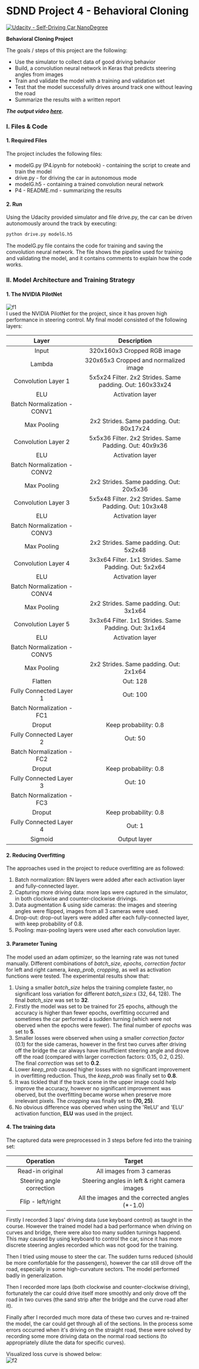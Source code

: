 # SDND Project 4 - Behavioral Cloning

[![Udacity - Self-Driving Car NanoDegree](https://s3.amazonaws.com/udacity-sdc/github/shield-carnd.svg)](http://www.udacity.com/drive)

**Behavioral Cloning Project**

The goals / steps of this project are the following:
* Use the simulator to collect data of good driving behavior
* Build, a convolution neural network in Keras that predicts steering angles from images
* Train and validate the model with a training and validation set
* Test that the model successfully drives around track one without leaving the road
* Summarize the results with a written report

***The output video [here](https://github.com/PictoNailer/SDND-PROJECTS/blob/main/P4/output.mp4).***

### I. Files & Code

#### 1. Required Files

The project includes the following files:
* modelG.py (P4.ipynb for notebook) - containing the script to create and train the model
* drive.py - for driving the car in autonomous mode
* modelG.h5 - containing a trained convolution neural network 
* P4 - README.md - summarizing the results

#### 2. Run
Using the Udacity provided simulator and file drive.py, the car can be driven autonomously around the track by executing: 

```sh
python drive.py modelG.h5
```

The modelG.py file contains the code for training and saving the convolution neural network. The file shows the pipeline used for training and validating the model, and it contains comments to explain how the code works.

### II. Model Architecture and Training Strategy

#### 1. The NVIDIA PilotNet
![f1](https://github.com/lhzlhz/PilotNet/blob/master/readme/PilotNet.png) <br>
I used the NVIDIA PilotNet for the project, since it has proven high performance in steering control. My final model consisted of the following layers: <br>

|            Layer            |                        Description                       | 
|:---------------------------:|:--------------------------------------------------------:| 
| Input                       | 320x160x3 Cropped RGB image                              | 
| Lambda                      | 320x65x3 Cropped and normalized image                    | 
| Convolution Layer 1         | 5x5x24 Filter. 2x2 Strides. Same padding. Out: 160x33x24 |
| ELU          			  		    | Activation layer    	                                   |
| Batch Normalization - CONV1 |      	                                                   |
| Max Pooling        	        | 2x2 Strides. Same padding. Out: 80x17x24                 |
| Convolution Layer 2         | 5x5x36 Filter. 2x2 Strides. Same Padding. Out: 40x9x36   |
| ELU           					    | Activation layer    	                                   |
| Batch Normalization - CONV2 |      	                                                   |
| Max Pooling        	        | 2x2 Strides. Same padding. Out: 20x5x36                  |
| Convolution Layer 3         | 5x5x48 Filter. 2x2 Strides. Same Padding. Out: 10x3x48   |
| ELU           					    | Activation layer    	                                   |
| Batch Normalization - CONV3 |      	                                                   |
| Max Pooling        	        | 2x2 Strides. Same padding. Out: 5x2x48                   |
| Convolution Layer 4         | 3x3x64 Filter. 1x1 Strides. Same Padding. Out: 5x2x64    |
| ELU           					    | Activation layer    	                                   |
| Batch Normalization - CONV4 |      	                                                   |
| Max Pooling        	        | 2x2 Strides. Same padding. Out: 3x1x64                   |
| Convolution Layer 5         | 3x3x64 Filter. 1x1 Strides. Same Padding. Out: 3x1x64    |
| ELU           					    | Activation layer    	                                   |
| Batch Normalization - CONV5 |      	                                                   |
| Max Pooling        	        | 2x2 Strides. Same padding. Out: 2x1x64                   |
| Flatten          			      | Out: 128    	                                           |
| Fully Connected Layer 1	    | Out: 100                                                 |
| Batch Normalization - FC1   |                                                          |
| Droput	                    | Keep probability: 0.8                                    |
| Fully Connected Layer 2	    | Out: 50                                                  |
| Batch Normalization - FC2   |      	                                                   |
| Droput	                    | Keep probability: 0.8                                    |
| Fully Connected Layer 3	    | Out: 10                                                  |
| Batch Normalization - FC3   |      	                                                   |
| Droput	                    | Keep probability: 0.8                                    |
| Fully Connected Layer 4	    | Out: 1                                                   |
| Sigmoid                     | Output layer                                             |


#### 2. Reducing Overfitting

The approaches used in the project to reduce overfitting are as followed: <br>

  1)  Batch normalization: BN layers were added after each activation layer and fully-connected layer. <br>
  2)  Capturing more driving data: more laps were captured in the simulator, in both clockwise and counter-clockwise drivings. <br>
  3)  Data augmentation & using side cameras: the images and steering angles were flipped, images from all 3 cameras were used. <br>
  4)  Drop-out: drop-out layers were added after each fully-connected layer, with keep probability of 0.8. <br>
  5)  Pooling: max-pooling layers were used after each convolution layer. <br>

#### 3. Parameter Tuning

The model used an adam optimizer, so the learning rate was not tuned manually. Different combinations of *batch_size*, *epochs*, *correction factor* for left and right camera, *keep_prob*, *cropping*, as well as activation functions were tested. The experimental results show that:

  1) Using a smaller *batch_size* helps the training complete faster, no significant loss variation for different *batch_size:s* (32, 64, 128). The final *batch_size* was set to **32**. <br>
  2) Firstly the model was set to be trained for 25 epochs, although the accuracy is higher than fewer epochs, overfitting occurred and sometimes the car performed a sudden turning (which were not oberved when the epochs were fewer). The final number of *epochs* was set to **5**. <br>
  3) Smaller losses were observed when using a smaller *correction factor* (0.1) for the side cameras, however in the first two curves after driving off the bridge the car always have insufficient steering angle and drove off the road (compared with larger correction factors: 0.15, 0.2, 0.25). The final *correction* was set to **0.2**. <br>
  4) Lower *keep_prob* caused higher losses with no significant improvement in overfitting reduction. Thus, the *keep_prob* was finally set to **0.8**. <br>
  5) It was tickled that if the track scene in the upper image could help improve the accuracy, however no significant improvement was oberved, but the overfitting became worse when preserve more irrelevant pixels. The *cropping* was finally set to **(70, 25)**. <br>
  6) No obvious difference was oberved when using the 'ReLU' and 'ELU' activation function, **ELU** was used in the project. <br>

#### 4. The training data

The captured data were preprocessed in 3 steps before fed into the training set: <br>

|   Operation   |   Target   | 
|:-------------:|:---------------:| 
| Read-in original       |  All images from 3 cameras  | 
| Steering angle correction   |  Steering angles in left & right camera images 	|
| Flip - left/right					 |  All the images and the corrected angles (\*-1.0)	|

Firstly I recorded 3 laps' driving data (use keyboard control) as taught in the course. However the trained model had a bad performance when driving on curves and bridge, there were also too many sudden turnings happend. This may caused by using keyboard to control the car, since it has more discrete steering angles recorded which was not good for the training. 

Then I tried using mouse to steer the car. The sudden turns reduced (should be more comfortable for the passengers), however the car still drove off the road, especially in some high-curvature sectors. The model performed badly in generalization. 

Then I recorded more laps (both clockwise and counter-clockwise driving), fortunately the car could drive itself more smoothly and only drove off the road in two curves (the sand strip after the bridge and the curve road after it). 

Finally after I recorded much more data of these two curves and re-trained the model, the car could get through all of the sections. In the process some errors occurred when it's driving on the straight road, these were solved by recording some more driving data on the normal road sections (to appropriately dilute the data for specific curves). <br>

Visualized loss curve is showed below: <br>
![f2](https://github.com/PictoNailer/SDND-PROJECTS/blob/main/P4/Visualization%20-%20Loss.png)
